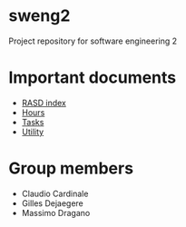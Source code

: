 # sweng2

Project repository for software engineering 2

# Important documents
* [RASD index](RASD/src/index.md)
* [Hours](other/hours.md)
* [Tasks](other/tasks.md)
* [Utility](other/utility.md)

# Group members
* Claudio Cardinale
* Gilles Dejaegere
* Massimo Dragano

